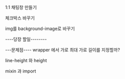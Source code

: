 1:1 채팅창 만들기

체크박스 바꾸기

img를 background-image로 바꾸기

----당장 할일--------


---문제점----
wrapper 에서 가로 최대 가로 길이를 지정할까?




line-height
와 height

mixin 과 import